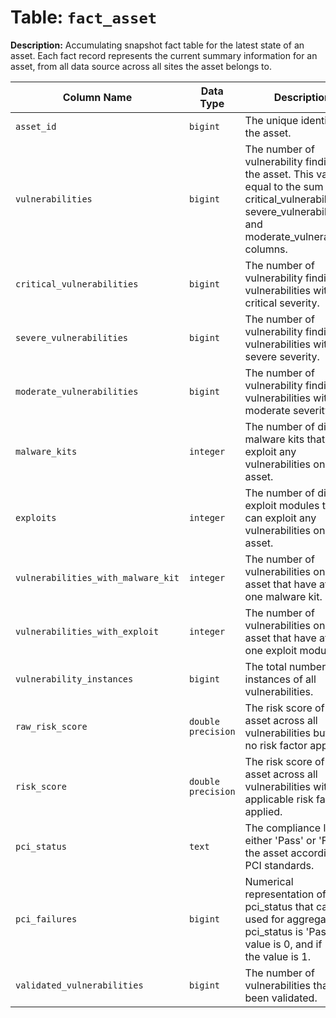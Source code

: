 # Table: `fact_asset`

**Description:** Accumulating snapshot fact table for the latest state of an asset. Each fact record represents the current summary information for an asset, from all data source across all sites the asset belongs to.


| Column Name | Data Type | Description |
|-------------|-----------|-------------|
| `asset_id` | `bigint` | The unique identifier of the asset. |
| `vulnerabilities` | `bigint` | The number of vulnerability findings on the asset. This value is equal to the sum of critical_vulnerabilities, severe_vulnerabilities, and moderate_vulnerabilities columns. |
| `critical_vulnerabilities` | `bigint` | The number of vulnerability findings for vulnerabilities with a critical severity. |
| `severe_vulnerabilities` | `bigint` | The number of vulnerability findings for vulnerabilities with a severe severity. |
| `moderate_vulnerabilities` | `bigint` | The number of vulnerability findings for vulnerabilities with a moderate severity. |
| `malware_kits` | `integer` | The number of distinct malware kits that can exploit any vulnerabilities on the asset. |
| `exploits` | `integer` | The number of distinct exploit modules that can exploit any vulnerabilities on the asset. |
| `vulnerabilities_with_malware_kit` | `integer` | The number of vulnerabilities on the asset that have at least one malware kit. |
| `vulnerabilities_with_exploit` | `integer` | The number of vulnerabilities on the asset that have at least one exploit module. |
| `vulnerability_instances` | `bigint` | The total number of instances of all vulnerabilities. |
| `raw_risk_score` | `double precision` | The risk score of the asset across all vulnerabilities but with no risk factor applied. |
| `risk_score` | `double precision` | The risk score of the asset across all vulnerabilities with any applicable risk factor applied.  |
| `pci_status` | `text` | The compliance level, either 'Pass' or 'Fail', of the asset according to PCI standards. |
| `pci_failures` | `bigint` | Numerical representation of the pci_status that can be used for aggregation. If pci_status is 'Pass' the value is 0, and if 'Fail' the value is 1. |
| `validated_vulnerabilities` | `bigint` | The number of vulnerabilities that have been validated. |